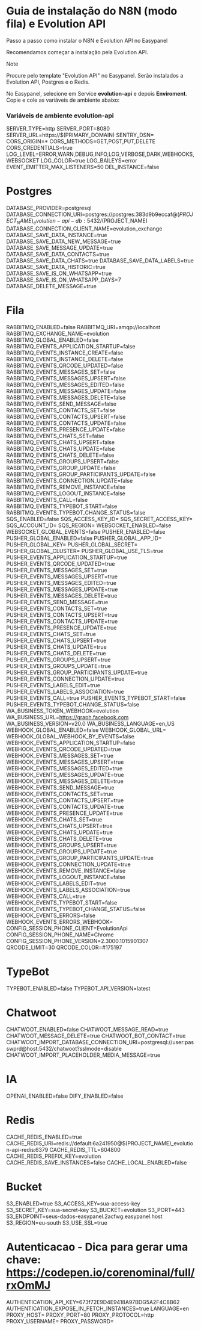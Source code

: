 # Guia de instalação do N8N (modo fila) e Evolution API
Passo a passo como instalar o N8N e Evolution API no Easypanel

Recomendamos começar a instalação pela Evolution API.

> [!NOTE]
> Procure pelo template "Evolution API" no Easypanel. Serão instalados a Evolution API, Postgres e o Redis.

No Easypanel, selecione em Service **evolution-api** e depois **Enviroment**. Copie e cole as variáveis de ambiente abaixo:

### Variáveis de ambiente **evolution-api**

SERVER_TYPE=http
SERVER_PORT=8080
SERVER_URL=https://$(PRIMARY_DOMAIN)
SENTRY_DSN=
CORS_ORIGIN=*
CORS_METHODS=GET,POST,PUT,DELETE
CORS_CREDENTIALS=true
LOG_LEVEL=ERROR,WARN,DEBUG,INFO,LOG,VERBOSE,DARK,WEBHOOKS,WEBSOCKET
LOG_COLOR=true
LOG_BAILEYS=error
EVENT_EMITTER_MAX_LISTENERS=50
DEL_INSTANCE=false

# Postgres
DATABASE_PROVIDER=postgresql
DATABASE_CONNECTION_URI=postgres://postgres:383d9b9eccaf@$(PROJECT_NAME)_evolution-api-db:5432/$(PROJECT_NAME)
DATABASE_CONNECTION_CLIENT_NAME=evolution_exchange
DATABASE_SAVE_DATA_INSTANCE=true
DATABASE_SAVE_DATA_NEW_MESSAGE=true
DATABASE_SAVE_MESSAGE_UPDATE=true
DATABASE_SAVE_DATA_CONTACTS=true
DATABASE_SAVE_DATA_CHATS=true
DATABASE_SAVE_DATA_LABELS=true
DATABASE_SAVE_DATA_HISTORIC=true
DATABASE_SAVE_IS_ON_WHATSAPP=true
DATABASE_SAVE_IS_ON_WHATSAPP_DAYS=7
DATABASE_DELETE_MESSAGE=true

# Fila
RABBITMQ_ENABLED=false
RABBITMQ_URI=amqp://localhost
RABBITMQ_EXCHANGE_NAME=evolution
RABBITMQ_GLOBAL_ENABLED=false
RABBITMQ_EVENTS_APPLICATION_STARTUP=false
RABBITMQ_EVENTS_INSTANCE_CREATE=false
RABBITMQ_EVENTS_INSTANCE_DELETE=false
RABBITMQ_EVENTS_QRCODE_UPDATED=false
RABBITMQ_EVENTS_MESSAGES_SET=false
RABBITMQ_EVENTS_MESSAGES_UPSERT=false
RABBITMQ_EVENTS_MESSAGES_EDITED=false
RABBITMQ_EVENTS_MESSAGES_UPDATE=false
RABBITMQ_EVENTS_MESSAGES_DELETE=false
RABBITMQ_EVENTS_SEND_MESSAGE=false
RABBITMQ_EVENTS_CONTACTS_SET=false
RABBITMQ_EVENTS_CONTACTS_UPSERT=false
RABBITMQ_EVENTS_CONTACTS_UPDATE=false
RABBITMQ_EVENTS_PRESENCE_UPDATE=false
RABBITMQ_EVENTS_CHATS_SET=false
RABBITMQ_EVENTS_CHATS_UPSERT=false
RABBITMQ_EVENTS_CHATS_UPDATE=false
RABBITMQ_EVENTS_CHATS_DELETE=false
RABBITMQ_EVENTS_GROUPS_UPSERT=false
RABBITMQ_EVENTS_GROUP_UPDATE=false
RABBITMQ_EVENTS_GROUP_PARTICIPANTS_UPDATE=false
RABBITMQ_EVENTS_CONNECTION_UPDATE=false
RABBITMQ_EVENTS_REMOVE_INSTANCE=false
RABBITMQ_EVENTS_LOGOUT_INSTANCE=false
RABBITMQ_EVENTS_CALL=false
RABBITMQ_EVENTS_TYPEBOT_START=false
RABBITMQ_EVENTS_TYPEBOT_CHANGE_STATUS=false
SQS_ENABLED=false
SQS_ACCESS_KEY_ID=
SQS_SECRET_ACCESS_KEY=
SQS_ACCOUNT_ID=
SQS_REGION=
WEBSOCKET_ENABLED=false
WEBSOCKET_GLOBAL_EVENTS=false
PUSHER_ENABLED=false
PUSHER_GLOBAL_ENABLED=false
PUSHER_GLOBAL_APP_ID=
PUSHER_GLOBAL_KEY=
PUSHER_GLOBAL_SECRET=
PUSHER_GLOBAL_CLUSTER=
PUSHER_GLOBAL_USE_TLS=true
PUSHER_EVENTS_APPLICATION_STARTUP=true
PUSHER_EVENTS_QRCODE_UPDATED=true
PUSHER_EVENTS_MESSAGES_SET=true
PUSHER_EVENTS_MESSAGES_UPSERT=true
PUSHER_EVENTS_MESSAGES_EDITED=true
PUSHER_EVENTS_MESSAGES_UPDATE=true
PUSHER_EVENTS_MESSAGES_DELETE=true
PUSHER_EVENTS_SEND_MESSAGE=true
PUSHER_EVENTS_CONTACTS_SET=true
PUSHER_EVENTS_CONTACTS_UPSERT=true
PUSHER_EVENTS_CONTACTS_UPDATE=true
PUSHER_EVENTS_PRESENCE_UPDATE=true
PUSHER_EVENTS_CHATS_SET=true
PUSHER_EVENTS_CHATS_UPSERT=true
PUSHER_EVENTS_CHATS_UPDATE=true
PUSHER_EVENTS_CHATS_DELETE=true
PUSHER_EVENTS_GROUPS_UPSERT=true
PUSHER_EVENTS_GROUPS_UPDATE=true
PUSHER_EVENTS_GROUP_PARTICIPANTS_UPDATE=true
PUSHER_EVENTS_CONNECTION_UPDATE=true
PUSHER_EVENTS_LABELS_EDIT=true
PUSHER_EVENTS_LABELS_ASSOCIATION=true
PUSHER_EVENTS_CALL=true
PUSHER_EVENTS_TYPEBOT_START=false
PUSHER_EVENTS_TYPEBOT_CHANGE_STATUS=false
WA_BUSINESS_TOKEN_WEBHOOK=evolution
WA_BUSINESS_URL=https://graph.facebook.com
WA_BUSINESS_VERSION=v20.0
WA_BUSINESS_LANGUAGE=en_US
WEBHOOK_GLOBAL_ENABLED=false
WEBHOOK_GLOBAL_URL=
WEBHOOK_GLOBAL_WEBHOOK_BY_EVENTS=false
WEBHOOK_EVENTS_APPLICATION_STARTUP=false
WEBHOOK_EVENTS_QRCODE_UPDATED=true
WEBHOOK_EVENTS_MESSAGES_SET=true
WEBHOOK_EVENTS_MESSAGES_UPSERT=true
WEBHOOK_EVENTS_MESSAGES_EDITED=true
WEBHOOK_EVENTS_MESSAGES_UPDATE=true
WEBHOOK_EVENTS_MESSAGES_DELETE=true
WEBHOOK_EVENTS_SEND_MESSAGE=true
WEBHOOK_EVENTS_CONTACTS_SET=true
WEBHOOK_EVENTS_CONTACTS_UPSERT=true
WEBHOOK_EVENTS_CONTACTS_UPDATE=true
WEBHOOK_EVENTS_PRESENCE_UPDATE=true
WEBHOOK_EVENTS_CHATS_SET=true
WEBHOOK_EVENTS_CHATS_UPSERT=true
WEBHOOK_EVENTS_CHATS_UPDATE=true
WEBHOOK_EVENTS_CHATS_DELETE=true
WEBHOOK_EVENTS_GROUPS_UPSERT=true
WEBHOOK_EVENTS_GROUPS_UPDATE=true
WEBHOOK_EVENTS_GROUP_PARTICIPANTS_UPDATE=true
WEBHOOK_EVENTS_CONNECTION_UPDATE=true
WEBHOOK_EVENTS_REMOVE_INSTANCE=false
WEBHOOK_EVENTS_LOGOUT_INSTANCE=false
WEBHOOK_EVENTS_LABELS_EDIT=true
WEBHOOK_EVENTS_LABELS_ASSOCIATION=true
WEBHOOK_EVENTS_CALL=true
WEBHOOK_EVENTS_TYPEBOT_START=false
WEBHOOK_EVENTS_TYPEBOT_CHANGE_STATUS=false
WEBHOOK_EVENTS_ERRORS=false
WEBHOOK_EVENTS_ERRORS_WEBHOOK=
CONFIG_SESSION_PHONE_CLIENT=EvolutionApi
CONFIG_SESSION_PHONE_NAME=Chrome
CONFIG_SESSION_PHONE_VERSION=2.3000.1015901307
QRCODE_LIMIT=30
QRCODE_COLOR=#175197

# TypeBot
TYPEBOT_ENABLED=false
TYPEBOT_API_VERSION=latest

# Chatwoot
CHATWOOT_ENABLED=false
CHATWOOT_MESSAGE_READ=true
CHATWOOT_MESSAGE_DELETE=true
CHATWOOT_BOT_CONTACT=true
CHATWOOT_IMPORT_DATABASE_CONNECTION_URI=postgresql://user:passwprd@host:5432/chatwoot?sslmode=disable
CHATWOOT_IMPORT_PLACEHOLDER_MEDIA_MESSAGE=true

# IA
OPENAI_ENABLED=false
DIFY_ENABLED=false

# Redis
CACHE_REDIS_ENABLED=true
CACHE_REDIS_URI=redis://default:6a241950@$(PROJECT_NAME)_evolution-api-redis:6379
CACHE_REDIS_TTL=604800
CACHE_REDIS_PREFIX_KEY=evolution
CACHE_REDIS_SAVE_INSTANCES=false
CACHE_LOCAL_ENABLED=false

# Bucket
S3_ENABLED=true
S3_ACCESS_KEY=sua-access-key
S3_SECRET_KEY=sua-secret-key
S3_BUCKET=evolution
S3_PORT=443
S3_ENDPOINT=seus-dados-easypanel.2acfwg.easypanel.host
S3_REGION=eu-south
S3_USE_SSL=true

# Autenticacao - Dica para gerar uma chave: https://codepen.io/corenominal/full/rxOmMJ
AUTHENTICATION_API_KEY=673f72E9D4E9418A97BDG5A2F4C8B62
AUTHENTICATION_EXPOSE_IN_FETCH_INSTANCES=true
LANGUAGE=en
PROXY_HOST=
PROXY_PORT=80
PROXY_PROTOCOL=http
PROXY_USERNAME=
PROXY_PASSWORD=


